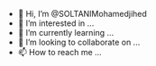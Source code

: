 - 👋 Hi, I’m @SOLTANIMohamedjihed
- 👀 I’m interested in ...
- 🌱 I’m currently learning ...
- 💞️ I’m looking to collaborate on ...
- 📫 How to reach me ...

<!---
SOLTANIMohamedjihed/SOLTANIMohamedjihed is a ✨ special ✨ repository because its `README.md` (this file) appears on your GitHub profile.
You can click the Preview link to take a look at your changes.
--->
